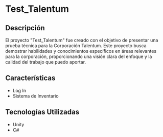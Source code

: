 # Test_Talentum

## Descripción

El proyecto "Test_Talentum" fue creado con el objetivo de presentar una prueba técnica para la Corporación Talentum. Este proyecto busca demostrar habilidades y conocimientos específicos en áreas relevantes para la corporación, proporcionando una visión clara del enfoque y la calidad del trabajo que puedo aportar.

## Características

- Log In
- Sistema de Inventario

## Tecnologías Utilizadas

[//]: # (Lista las tecnologías, lenguajes, frameworks, librerías, etc., utilizados en el proyecto.)

- Unity
- C#

